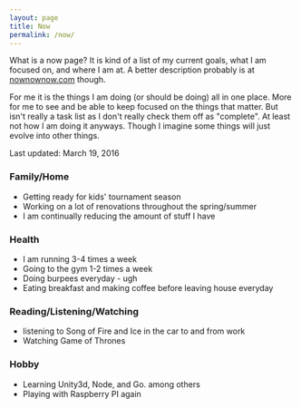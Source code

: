 ```yaml
---
layout: page
title: Now
permalink: /now/
---
```


What is a now page? It is kind of a list of my current goals, what I am focused on, and where I am at. A better description probably is at [nownownow.com][now] though.

For me it is the things I am doing (or should be doing) all in one place.  More for me to see and be able to keep focused on the things that matter. But isn't really a task list as I don't really check them off as "complete".  At least not how I am doing it anyways. Though I imagine some things will just evolve into other things.



  Last updated: March 19, 2016


### Family/Home

  * Getting ready for kids' tournament season
  * Working on a lot of renovations throughout the spring/summer
  * I am continually reducing the amount of stuff I have

### Health

  * I am running 3-4 times a week
  * Going to the gym 1-2 times a week
  * Doing burpees everyday - ugh
  * Eating breakfast and making coffee before leaving house everyday

### Reading/Listening/Watching

  * listening to Song of Fire and Ice in the car to and from work
  * Watching Game of Thrones

### Hobby

  * Learning Unity3d, Node, and Go. among others
  * Playing with Raspberry PI again


[now]: http://nownownow.com/about